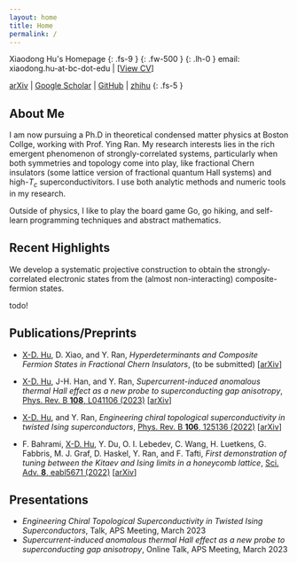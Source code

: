 ```yaml
---
layout: home
title: Home
permalink: /
---
```

<!-- this is the homepage -->
Xiaodong Hu's Homepage
{: .fs-9 }
{: .fw-500 }
{: .lh-0 }
email: xiaodong.hu-at-bc-dot-edu \| \[[<a href="/docs/miscellence/cv" target="_blank">View CV</a>]()\]

[arXiv](http://arxiv.org/a/hu_x_3) \| [Google Scholar](https://scholar.google.com/citations?user=yfD3lEUAAAAJ&hl=en) \| [GitHub](https://github.com/xiaodong-hu) \| [zhihu](https://www.zhihu.com/people/xiaodong.hu)
{: .fs-5 }






## About Me
I am now pursuing a Ph.D in theoretical condensed matter physics at Boston Collge, working with Prof. Ying Ran. My research interests lies in the rich emergent phenomenon of strongly-correlated systems, particularly when both symmetries and topology come into play, like fractional Chern insulators (some lattice version of fractional quantum Hall systems) and high-$T_c$ superconductivitors. I use both analytic methods and numeric tools in my research.

Outside of physics, I like to play the board game Go, go hiking, and self-learn programming techniques and abstract mathematics.



## Recent Highlights
We develop a systematic projective construction to obtain the strongly-correlated electronic states from the (almost non-interacting) composite-fermion states.

todo!


## Publications/Preprints
- <ins>X-D. Hu</ins>, D. Xiao, and Y. Ran, *Hyperdeterminants and Composite Fermion States in Fractional Chern Insulators*, (to be submitted) \[[arXiv]()\] 

- <ins>X-D. Hu</ins>, J-H. Han, and Y. Ran, *Supercurrent-induced anomalous thermal Hall effect as a new probe to superconducting gap anisotropy*, [Phys. Rev. B **108**, L041106 (2023)](https://journals.aps.org/prb/abstract/10.1103/PhysRevB.108.L041106) \[[arXiv](https://arxiv.org/abs/2211.16651v2)\]

- <ins>X-D. Hu</ins>, and Y. Ran, *Engineering chiral topological superconductivity in twisted Ising superconductors*, [Phys. Rev. B **106**, 125136 (2022)](https://journals.aps.org/prb/abstract/10.1103/PhysRevB.106.125136) \[[arXiv](https://arxiv.org/abs/2206.01304)\]

- F. Bahrami, <ins>X-D. Hu</ins>, Y. Du, O. I. Lebedev, C. Wang, H. Luetkens, G. Fabbris, M. J. Graf, D. Haskel, Y. Ran, and F. Tafti, *First demonstration of tuning between the Kitaev and Ising limits in a honeycomb lattice*, [Sci. Adv. **8**, eabl5671 (2022)](https://www.science.org/doi/full/10.1126/sciadv.abl5671) \[[arXiv](https://arxiv.org/abs/2204.07591)\]

## Presentations
- *Engineering Chiral Topological Superconductivity in Twisted Ising Superconductors*, Talk, APS Meeting, March 2023
- *Supercurrent-induced anomalous thermal Hall effect as a new probe to superconducting gap anisotropy*, Online Talk, APS Meeting, March 2023
